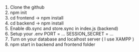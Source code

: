 
1. Clone the github
2. npm init
3. cd frontend -> npm install
4. cd backend -> npm install
5. Enable db.sync and store.sync in index.js (backend)
6. Setup your .env 
   PORT = ...
   SESSION_SECRET = ...
7. Turn on your database and localhost server ( I use XAMPP )
8. npm start in backend and frontend folder
